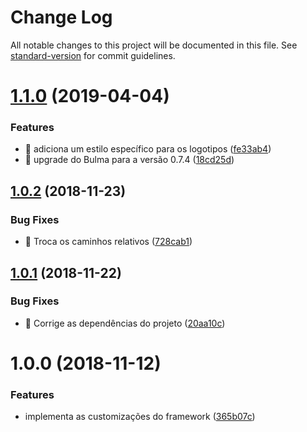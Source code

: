 # Change Log

All notable changes to this project will be documented in this file. See [standard-version](https://github.com/conventional-changelog/standard-version) for commit guidelines.

<a name="1.1.0"></a>
# [1.1.0](https://ssh.dev.azure.com/v3/CTVoicer/CTStyle/CTStyle/compare/v1.0.2...v1.1.0) (2019-04-04)


### Features

* 🎸 adiciona um estilo específico para os logotipos ([fe33ab4](https://ssh.dev.azure.com/v3/CTVoicer/CTStyle/CTStyle/commits/fe33ab4))
* 🎸 upgrade do Bulma para a versão 0.7.4 ([18cd25d](https://ssh.dev.azure.com/v3/CTVoicer/CTStyle/CTStyle/commits/18cd25d))



<a name="1.0.2"></a>
## [1.0.2](https://ssh.dev.azure.com/v3/CTVoicer/CTStyle/CTStyle/compare/v1.0.1...v1.0.2) (2018-11-23)


### Bug Fixes

* 🐛 Troca os caminhos relativos ([728cab1](https://ssh.dev.azure.com/v3/CTVoicer/CTStyle/CTStyle/commits/728cab1))



<a name="1.0.1"></a>
## [1.0.1](https://ssh.dev.azure.com/v3/CTVoicer/CTStyle/CTStyle/compare/v1.0.0...v1.0.1) (2018-11-22)


### Bug Fixes

* 🐛 Corrige as dependências do projeto ([20aa10c](https://ssh.dev.azure.com/v3/CTVoicer/CTStyle/CTStyle/commits/20aa10c))



<a name="1.0.0"></a>
# 1.0.0 (2018-11-12)


### Features

* implementa as customizações do framework ([365b07c](https://dev.azure.com/CTVoicer/_git/CTStyle/commit/365b07c0c62795133d8e089a24d0faff3256f777))
